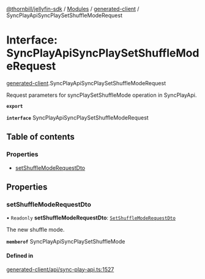 [@thornbill/jellyfin-sdk](../README.md) / [Modules](../modules.md) / [generated-client](../modules/generated_client.md) / SyncPlayApiSyncPlaySetShuffleModeRequest

# Interface: SyncPlayApiSyncPlaySetShuffleModeRequest

[generated-client](../modules/generated_client.md).SyncPlayApiSyncPlaySetShuffleModeRequest

Request parameters for syncPlaySetShuffleMode operation in SyncPlayApi.

**`export`**

**`interface`** SyncPlayApiSyncPlaySetShuffleModeRequest

## Table of contents

### Properties

- [setShuffleModeRequestDto](generated_client.SyncPlayApiSyncPlaySetShuffleModeRequest.md#setshufflemoderequestdto)

## Properties

### setShuffleModeRequestDto

• `Readonly` **setShuffleModeRequestDto**: [`SetShuffleModeRequestDto`](generated_client.SetShuffleModeRequestDto.md)

The new shuffle mode.

**`memberof`** SyncPlayApiSyncPlaySetShuffleMode

#### Defined in

[generated-client/api/sync-play-api.ts:1527](https://github.com/thornbill/jellyfin-sdk-typescript/blob/1142a3e/src/generated-client/api/sync-play-api.ts#L1527)
